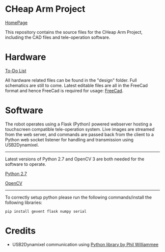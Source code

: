 # CHeap Arm Project
[HomePage](https://mobile-chap.github.io/Web/)

This repository contains the source files for the CHeap Arm Project, including the CAD files and tele-operation software.

# Hardware
[To-Do List](/design/ToDo.md)

All hardware related files can be found in the "design" folder. Full schematics are still to come. Latest editable files are all in the FreeCad format and hence FreeCad is required for usage: [FreeCad](http://www.freecadweb.org/).

# Software

The robot operates using a Flask (Python) powered webserver hosting a touchscreen compatible tele-operation system.
Live images are streamed from the web server, and commands are passed back from the client to a Python web socket listener for handling and transmission using USB2Dynamixel.

---

Latest versions of Python 2.7 and OpenCV 3 are both needed for the software to operate.

[Python 2.7](https://www.python.org/downloads/)

[OpenCV](http://opencv.org/downloads.html)

---

To correctly setup python please run the following commands/install the following libraries:
```
pip install gevent flask numpy serial
```


# Credits
- USB2Dynamixel communication using [Python library by Phil Williammee](https://github.com/philwilliammee/dynamixel_simple_as_RPI)
